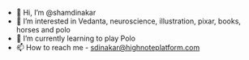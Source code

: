 - 👋 Hi, I’m @shamdinakar
- 👀 I’m interested in Vedanta, neuroscience, illustration, pixar, books, horses and polo 
- 🌱 I’m currently learning to play Polo
- 📫 How to reach me - sdinakar@highnoteplatform.com

<!---
shamdinakar/shamdinakar is a ✨ special ✨ repository because its `README.md` (this file) appears on your GitHub profile.
You can click the Preview link to take a look at your changes.
--->
